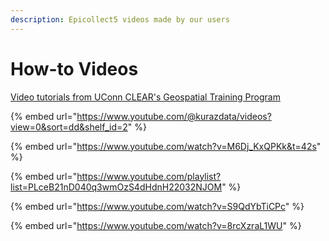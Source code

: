 ```yaml
---
description: Epicollect5 videos made by our users
---
```


# How-to Videos

[Video tutorials from UConn CLEAR's Geospatial Training Program](https://kaltura.uconn.edu/channel/Geospatial+Training+Program/167917321)



{% embed url="https://www.youtube.com/@kurazdata/videos?view=0&sort=dd&shelf_id=2" %}

{% embed url="https://www.youtube.com/watch?v=M6Dj_KxQPKk&t=42s" %}



{% embed url="https://www.youtube.com/playlist?list=PLceB21nD040q3wmOzS4dHdnH22032NJOM" %}

{% embed url="https://www.youtube.com/watch?v=S9QdYbTiCPc" %}

{% embed url="https://www.youtube.com/watch?v=8rcXzraL1WU" %}
